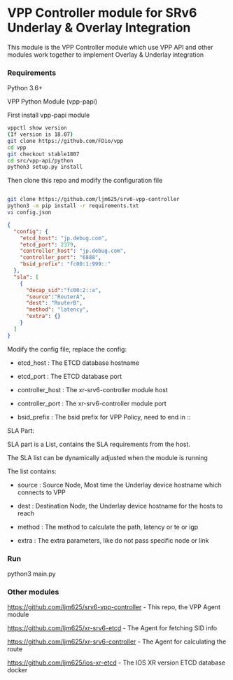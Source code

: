 # VPP Controller module for SRv6 Underlay & Overlay Integration

This module is the VPP Controller module which use VPP API and other modules work together to implement Overlay & Underlay integration

### Requirements

Python 3.6+

VPP Python Module (vpp-papi)


First install vpp-papi module

```bash
vppctl show version
(If version is 18.07)
git clone https://github.com/FDio/vpp
cd vpp
git checkout stable1807
cd src/vpp-api/python
python3 setup.py install
```

Then clone this repo and modify the configuration file

```bash

git clone https://github.com/ljm625/srv6-vpp-controller
python3 -m pip install -r requirements.txt
vi config.json
```


```json
{
  "config": {
    "etcd_host": "jp.debug.com",
    "etcd_port": 2379,
    "controller_host": "jp.debug.com",
    "controller_port": "6888",
    "bsid_prefix": "fc00:1:999::"
  },
  "sla": [
    {
      "decap_sid":"fc00:2::a",
      "source":"RouterA",
      "dest": "RouterB",
      "method": "latency",
      "extra": {}
    }
  ]
}
```

Modify the config file, replace the config:

- etcd_host : The ETCD database hostname

- etcd_port : The ETCD database port

- controller_host : The xr-srv6-controller module host

- controller_port : The xr-srv6-controller module port

- bsid_prefix : The bsid prefix for VPP Policy, need to end in ::

SLA Part:

SLA part is a List, contains the SLA requirements from the host.

The SLA list can be dynamically adjusted when the module is running

The list contains:

- source : Source Node, Most time the Underlay device hostname which connects to VPP

- dest : Destination Node, the Underlay device hostname for the hosts to reach

- method : The method to calculate the path, latency or te or igp

- extra : The extra parameters, like do not pass specific node or link


### Run

python3 main.py



### Other modules

https://github.com/ljm625/srv6-vpp-controller - This repo, the VPP Agent module

https://github.com/ljm625/xr-srv6-etcd - The Agent for fetching SID info

https://github.com/ljm625/xr-srv6-controller - The Agent for calculating the route

https://github.com/ljm625/ios-xr-etcd - The IOS XR version ETCD database docker